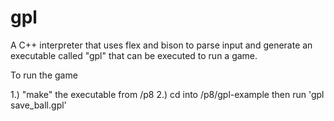 # gpl
A C++ interpreter that uses flex and bison to parse input and generate an executable called "gpl" that can be executed to run a game.

To run the game 

1.) "make" the executable from /p8 
2.) cd into /p8/gpl-example then run 'gpl save_ball.gpl'
